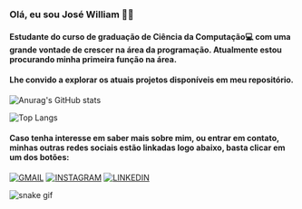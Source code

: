 ### Olá, eu sou José William 👨‍💻
#### Estudante do curso de graduação de Ciência da Computação💻 com uma grande vontade de crescer na área da programação. Atualmente estou procurando minha primeira função na área.
#### Lhe convido a explorar os atuais projetos disponíveis em meu repositório. 
![Anurag's GitHub stats](https://github-readme-stats.vercel.app/api?username=williamC137&show_icons=true&theme=tokyonight)

![Top Langs](https://github-readme-stats.vercel.app/api/top-langs/?username=williamC137&layout=compact&theme=tokyonight)
#### Caso tenha interesse em saber mais sobre mim, ou entrar em contato, minhas outras redes sociais estão linkadas logo abaixo, basta clicar em um dos botões:
[![GMAIL](https://img.shields.io/badge/Gmail-D14836?style=for-the-badge&logo=gmail&logoColor=white)](mailto:silvawilliam084@gmail.com)
[![INSTAGRAM](https://img.shields.io/badge/Instagram-E4405F?style=for-the-badge&logo=instagram&logoColor=white)](https://www.instagram.com/jwilliaam_/)
[![LINKEDIN](https://img.shields.io/badge/LinkedIn-0077B5?style=for-the-badge&logo=linkedin&logoColor=white)](https://www.linkedin.com/in/jose-william-almeida-da-silva/)

![snake gif](https://github.com/williamC137/williamC137/blob/output/github-contribution-grid-snake.svg)
<!--
**williamC137/williamC137** is a ✨ _special_ ✨ repository because its `README.md` (this file) appears on your GitHub profile.

Here are some ideas to get you started:

- 🔭 I’m currently working on ...
- 🌱 I’m currently learning ...
- 👯 I’m looking to collaborate on ...
- 🤔 I’m looking for help with ...
- 💬 Ask me about ...
- 📫 How to reach me: ...
- 😄 Pronouns: ...
- ⚡ Fun fact: ...
-->
